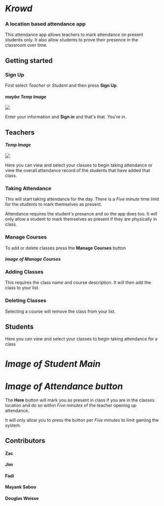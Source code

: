 # *Krowd*

### A location based attendance app

This attendance app allows teachers to mark attendance on present students only. It also allow students to prove their presence in the classroom over time.

## Getting started

### Sign Up

First select *Teacher* or *Student* and then press **Sign Up**.
#### *maybe Temp Image*
<img src="https://i.imgur.com/UEVelqT.png" class="screenshot">

Enter your information and **Sign in** and that's that. You're in.

## Teachers
#### *Temp Image*
<img src="https://i.imgur.com/CaY5SUj.png" class="screenshot">

Here you can view and select your classes to begin taking attendance or view the overall attendance record of the students that have added that class.
### Taking Attendance
This will start taking attendance for the day. There is a *Five minute* time limit for the students to mark themselves as present. 

Attendance requires the student's presance and so the app does too. It will only allow a student to mark themselves as present if they are physically in class.
### Manage Courses
To add or delete classes press the **Manage Courses** button
#### *Image of Manage Courses*
### Adding Classes
This requires the class name and course description. It will then add the class to your list.
### Deleting Classes
Selecting a course will remove the class from your list.

## Students
Here you can view and select your classes to begin taking attendance for a class
# *Image of Student Main*
# *Image of Attendance button*
The **Here** button will mark you as present in class if you are in the classes location and do so within *Five minutes* of the teacher opening up attendance.

It will only allow you to press the button per *Five minutes* to limit gaming the system.
## Contributors
#### Zac
#### Jim
#### Fadi
#### Mayank Saboo
#### Douglas Weisse
